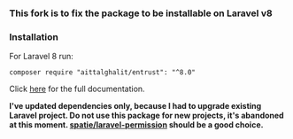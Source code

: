 ### This fork is to fix the package to be installable on Laravel v8

### Installation


For Laravel 8 run:

    composer require "aittalghalit/entrust": "^8.0"

Click [here](https://github.com/Zizaco/entrust/blob/master/README.md) for the full documentation.

**I've updated dependencies only, because I had to upgrade existing Laravel project. Do not use this package for new projects, it's abandoned at this moment. [spatie/laravel-permission](https://github.com/spatie/laravel-permission) should be a good choice.**
